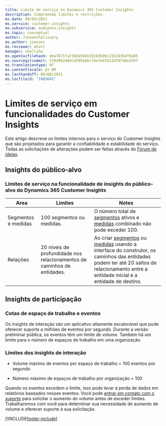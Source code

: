 ```yaml
---
title: Limite de serviço no Dynamics 365 Customer Insights
description: Compreenda limites e restrições.
ms.date: 09/03/2021
ms.service: customer-insights
ms.subservice: audience-insights
ms.topic: conceptual
author: JimsonChalissery
ms.author: jimsonc
ms.reviewer: mhart
manager: shellyha
ms.openlocfilehash: eba7871faf304d5945191b5b9bc215243b4f8a05
ms.sourcegitcommit: 5704002484cdf85ebbcf4e7e4fd12470fd8e259f
ms.translationtype: HT
ms.contentlocale: pt-BR
ms.lasthandoff: 09/08/2021
ms.locfileid: "7483641"
---
```

# <a name="service-limits-in-customer-insights-capabilities"></a>Limites de serviço em funcionalidades do Customer Insights

Este artigo descreve os limites internos para o serviço do Customer Insights que são projetados para garantir a confiabilidade e estabilidade do serviço. Todas as solicitações de alterações podem ser feitas através do [Fórum de ideias](https://go.microsoft.com/fwlink/?linkid=2074172). 

## <a name="audience-insights"></a>Insights do público-alvo

### <a name="service-limits-in-dynamics-365-customer-insights-audience-insights-capability"></a>Limites de serviço na funcionalidade de insights do público-alvo do Dynamics 365 Customer Insights

| Area  | Limites  | Notes |
|-------------|---------------------------------------------------------------------|---------------------------------------------------------------------|
| Segmentos e medidas | 100 segmentos ou medidas. | O número total de [segmentos](audience-insights/segments.md) ativos e [medidas](audience-insights/measures.md) combinado não pode exceder 100.  |
| Relações | 20 níveis de profundidade nos relacionamentos de caminhos de entidades. | Ao criar [segmentos](audience-insights/segments.md) ou [medidas](audience-insights/measures.md) usando a interface do construtor, os caminhos das entidades podem ter até 20 saltos de relacionamento entre a entidade inicial e a entidade de destino.  |


## <a name="engagement-insights"></a>Insights de participação

### <a name="workspace-and-event-quotas"></a>Cotas de espaço de trabalho e eventos

Os insights de interação são um aplicativo altamente escalonável que pode oferecer suporte a milhões de eventos por segundo. Durante a versão preliminar pública, os eventos têm um limite de volume. Também há um limite para o número de espaços de trabalho em uma organização.

### <a name="engagement-insights-limits"></a>Limites dos insights de interação

- Volume máximo de eventos por espaço de trabalho = 100 eventos por segundo

- Número máximo de espaços de trabalho por organização = 100

Quando os eventos excedem o limite, isso pode levar à perda de dados em relatórios baseados nesses eventos. Você pode [entrar em contato com o suporte](https://go.microsoft.com/fwlink/?linkid=2145734) para solicitar o aumento do volume antes de exceder limites. Trabalharemos com você para determinar sua necessidade de aumento de volume e oferecer suporte à sua solicitação.


[!INCLUDE[footer-include](includes/footer-banner.md)]